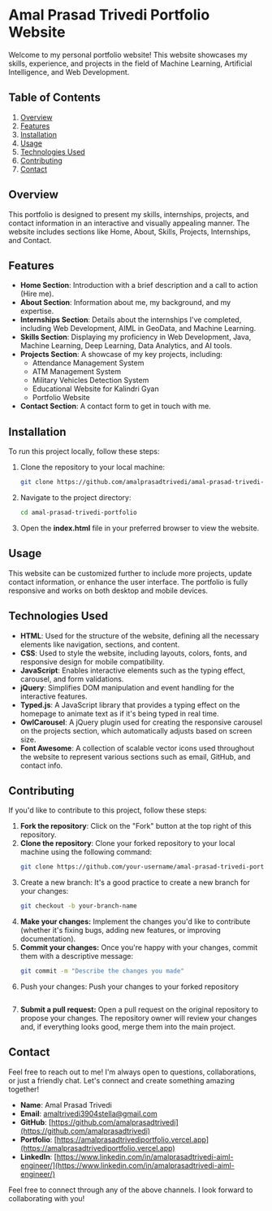 # Amal Prasad Trivedi Portfolio Website

Welcome to my personal portfolio website! This website showcases my skills, experience, and projects in the field of Machine Learning, Artificial Intelligence, and Web Development.

## Table of Contents

1. [Overview](#overview)
2. [Features](#features)
3. [Installation](#installation)
4. [Usage](#usage)
5. [Technologies Used](#technologies-used)
6. [Contributing](#contributing)
7. [Contact](#contact)

## Overview

This portfolio is designed to present my skills, internships, projects, and contact information in an interactive and visually appealing manner. The website includes sections like Home, About, Skills, Projects, Internships, and Contact.

## Features

- **Home Section**: Introduction with a brief description and a call to action (Hire me).
- **About Section**: Information about me, my background, and my expertise.
- **Internships Section**: Details about the internships I've completed, including Web Development, AIML in GeoData, and Machine Learning.
- **Skills Section**: Displaying my proficiency in Web Development, Java, Machine Learning, Deep Learning, Data Analytics, and AI tools.
- **Projects Section**: A showcase of my key projects, including:
  - Attendance Management System
  - ATM Management System
  - Military Vehicles Detection System
  - Educational Website for Kalindri Gyan
  - Portfolio Website
- **Contact Section**: A contact form to get in touch with me.

## Installation

To run this project locally, follow these steps:

1. Clone the repository to your local machine:
   ```bash
   git clone https://github.com/amalprasadtrivedi/amal-prasad-trivedi-portfolio.git
2. Navigate to the project directory:
   ```bash
   cd amal-prasad-trivedi-portfolio
3. Open the **index.html** file in your preferred browser to view the website.

## Usage

This website can be customized further to include more projects, update contact information, or enhance the user interface. The portfolio is fully responsive and works on both desktop and mobile devices.

## Technologies Used

- **HTML**: Used for the structure of the website, defining all the necessary elements like navigation, sections, and content.
- **CSS**: Used to style the website, including layouts, colors, fonts, and responsive design for mobile compatibility.
- **JavaScript**: Enables interactive elements such as the typing effect, carousel, and form validations.
- **jQuery**: Simplifies DOM manipulation and event handling for the interactive features.
- **Typed.js**: A JavaScript library that provides a typing effect on the homepage to animate text as if it's being typed in real time.
- **OwlCarousel**: A jQuery plugin used for creating the responsive carousel on the projects section, which automatically adjusts based on screen size.
- **Font Awesome**: A collection of scalable vector icons used throughout the website to represent various sections such as email, GitHub, and contact info.

## Contributing

If you'd like to contribute to this project, follow these steps:

1. **Fork the repository**: Click on the "Fork" button at the top right of this repository.
2. **Clone the repository**: Clone your forked repository to your local machine using the following command:
   ```bash
   git clone https://github.com/your-username/amal-prasad-trivedi-portfolio.git
3. Create a new branch: It's a good practice to create a new branch for your changes:
   ```bash
   git checkout -b your-branch-name
4. **Make your changes:** Implement the changes you'd like to contribute (whether it's fixing bugs, adding new features, or improving documentation).
5. **Commit your changes:** Once you're happy with your changes, commit them with a descriptive message:
   ```bash
   git commit -m "Describe the changes you made"
6. Push your changes: Push your changes to your forked repository
   ```bash git push origin your-branch-name
7. **Submit a pull request:** Open a pull request on the original repository to propose your changes. The repository owner will review your changes and, if everything looks good, merge them into the main project.

## Contact

Feel free to reach out to me! I'm always open to questions, collaborations, or just a friendly chat. Let's connect and create something amazing together!

- **Name**: Amal Prasad Trivedi
- **Email**: [amaltrivedi3904stella@gmail.com](mailto:amaltrivedi3904stella@gmail.com)
- **GitHub**: [https://github.com/amalprasadtrivedi](https://github.com/amalprasadtrivedi)
- **Portfolio**: [https://amalprasadtrivediportfolio.vercel.app](https://amalprasadtrivediportfolio.vercel.app)
- **LinkedIn**: [https://www.linkedin.com/in/amalprasadtrivedi-aiml-engineer/](https://www.linkedin.com/in/amalprasadtrivedi-aiml-engineer/)

Feel free to connect through any of the above channels. I look forward to collaborating with you!

